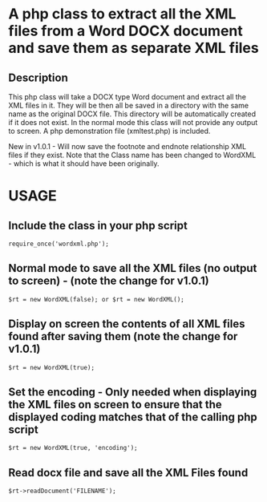# A php class to extract all the XML files from a Word DOCX document and save them as separate XML files

## Description

This php class will take a DOCX type Word document and extract all the XML files in it. They will be then all be saved in a directory with the same name as the original DOCX file. This directory will be automatically created if it does not exist. In the normal mode this class will not provide any output to screen. A php demonstration file (xmltest.php) is included.

New in v1.0.1 - Will now save the footnote and endnote relationship XML files if they exist. Note that the Class name has been changed to WordXML - which is what it should have been originally.

# USAGE

## Include the class in your php script
```
require_once('wordxml.php');
```

## Normal mode to save all the XML files (no output to screen) - (note the change for v1.0.1)
```
$rt = new WordXML(false); or $rt = new WordXML();
```

## Display on screen the contents of all XML files found after saving them (note the change for v1.0.1)
```
$rt = new WordXML(true);
```

## Set the encoding - Only needed when displaying the XML files on screen to ensure that the displayed coding matches that of the calling php script
```
$rt = new WordXML(true, 'encoding');
```

## Read docx file and save all the XML Files found
```
$rt->readDocument('FILENAME');
```
